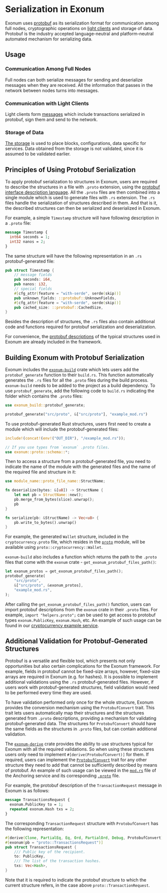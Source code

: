 # Serialization in Exonum

<!-- cspell:ignore cap'n -->

Exonum uses [protobuf][protobuf] as its serialization format for communication
among full nodes, cryptographic operations on
[light clients](../architecture/clients.md)
and storage of data. Protobuf is the industry accepted language-neutral and
platform-neutral automated mechanism for serializing data.

## Usage

### Communication Among Full Nodes

Full nodes can both serialize messages for sending and
deserialize messages when they are received. All the information that passes in
the network between nodes turns into messages.

### Communication with Light Clients

Light clients form [messages](transactions.md) which include
transactions serialized in protobuf, sign them and send to the network.

### Storage of Data

[The storage](../architecture/storage.md) is used to place
blocks, configurations, data specific for services. Data obtained from the
storage is not validated, since it is assumed to be validated earlier.

## Principles of Using Protobuf Serialization

To apply protobuf serialization to structures in Exonum, users are required to
describe the structures in a file with `.proto` extension, using the
[protobuf interface description language][language].  All the `.proto` files
are then combined into a single module which is used to generate files with
`.rs` extension. The `.rs` files handle the serialization of structures
described in them. And that is it, the described structures can then be
serialized and deserialized in Exonum.  

For example, a simple `Timestamp` structure will have following description
in a `.proto` file:

```protobuf
message Timestamp {
  int64 seconds = 1;
  int32 nanos = 2;
}
```

The same structure will have the following representation in an `.rs`
protobuf-generated file:

```rust
pub struct Timestamp {
    // message fields
    pub seconds: i64,
    pub nanos: i32,
    // special fields
    #[cfg_attr(feature = "with-serde", serde(skip))]
    pub unknown_fields: ::protobuf::UnknownFields,
    #[cfg_attr(feature = "with-serde", serde(skip))]
    pub cached_size: ::protobuf::CachedSize,
}
```

Besides the description of structures, the `.rs` files also contain additional
code and functions required for protobuf serialization and deserialization.

For convenience, the [protobuf descriptions][proto-files] of the typical
structures used in Exonum are already included in the framework.

## Building Exonum with Protobuf Serialization

Exonum includes the [`exonum-build`][build]
crate which lets users add the `protobuf_generate` function to their
`build.rs`. This function automatically generates the `.rs` files for all the
`.proto` files during the build process. `exonum-build` needs to be added to
the project as a build dependency. To use `protobuf_generate`, add
the following code to `build.rs` indicating the folder which contains the
`.proto` files:

```rust
use exonum_build::protobuf_generate;

protobuf_generate("src/proto", &["src/proto"], "example_mod.rs")
```

To use protobuf-generated Rust structures, users first need to create a module
which will include the protobuf-generated files:

```rust
include!(concat!(env!("OUT_DIR"), "/example_mod.rs"));

// If you use types from `exonum` .proto files.
use exonum::proto::schema::*;
```

Then to access a structure from a protobuf-generated file, you need to indicate
the name of the module with the generated files and the name of the required
file and structure in it:

```rust
use module_name::proto_file_name::StructName;

fn deserialize(bytes: &[u8]) -> StructName {
    let mut pb = StructName::new();
    pb.merge_from_bytes(slice).unwrap();
    pb
}

fn serialize(pb: &StructName) -> Vec<u8> {
    pb.write_to_bytes().unwrap()
}
```

For example, the generated `Wallet` structure, included in the
`cryptocurrency.proto` file, which resides in the [`proto`][module] module,
will be available using `proto::cryptocurrency::Wallet`.

`exonum-build` also includes a function which returns the path to the `.proto`
files that come with the `exonum` crate - `get_exonum_protobuf_files_path()`:

```rust
let exonum_protos = get_exonum_protobuf_files_path();
protobuf_generate(
    "src/proto",
    &["src/proto", &exonum_protos],
    "example_mod.rs",
);
```

After calling the `get_exonum_protobuf_files_path()` function, users can
import protobuf descriptions from the `exonum` crate in their `.proto` files.
For example, `import "helpers.proto";` can be used to get access to protobuf
types `exonum.PublicKey`, `exonum.Hash`, etc. An example of such usage can be
found in our [cryptocurrency example service][cryptocurrency].

## Additional Validation for Protobuf-Generated Structures

Protobuf is a versatile and flexible tool, which presents not only
opportunities but also certain complications for the Exonum framework. For
example, fields in protobuf cannot be fixed-size arrays, however, fixed-size
arrays are required in Exonum (e.g. for hashes). It is possible to implement
additional validations using the `.rs` protobuf-generated files. However, if
users work with protobuf-generated structures, field validation would need to
be performed every time they are used.

To have validation performed only once for the whole structure, Exonum
provides the conversion mechanism using the `ProtobufConvert` trait. This trait
lets users automatically map
their structures and the structures generated from `.proto` descriptions,
providing a mechanism for validating protobuf-generated data. The structures
for `ProtobufConvert` should have the same fields as the structures in
`.proto` files, but can contain additional validation.

The [`exonum-derive`][derive]
crate provides the ability to use structures typical for Exonum with all
the required validations. So when using these structures users only need to
implement `#[derive(ProtobufConvert)]` for them. If required, users can
implement the [`ProtobufConvert`][convert] trait for any other structure they
need to add that cannot be sufficiently described by means of protobuf. An
example of such usage can be viewed in the [`mod.rs`][anchoring-rs] file of the
Anchoring service and its corresponding [`.proto`][anchoring-proto] file.

For example, the protobuf description of the `TransactionRequest` message in
Exonum is as follows:

```protobuf
message TransactionsRequest {
  exonum.PublicKey to = 1;
  repeated exonum.Hash txs = 2;
}
```

The corresponding `TransactionRequest` structure with `ProtobufConvert` has
the following representation:

```rust
#[derive(Clone, PartialEq, Eq, Ord, PartialOrd, Debug, ProtobufConvert)]
#[exonum(pb = "proto::TransactionsRequest")]
pub struct TransactionsRequest {
    /// Public key of the recipient.
    to: PublicKey,
    /// The list of the transaction hashes.
    txs: Vec<Hash>,
}
```

Note that it is required to indicate the protobuf structure to which the
current structure refers, in the case above `proto::TransactionRequest`.

[protobuf]: https://developers.google.com/protocol-buffers/docs/overview
[proto-files]: https://github.com/exonum/exonum/tree/master/exonum/src/proto/schema/exonum
[language]: https://developers.google.com/protocol-buffers/docs/reference/proto3-spec
[cryptocurrency]: https://github.com/exonum/exonum/blob/master/examples/cryptocurrency/src/proto/cryptocurrency.proto
[convert]: https://github.com/exonum/exonum/blob/master/exonum/src/proto/mod.rs
[module]:https://github.com/exonum/exonum/tree/master/examples/cryptocurrency/src/proto
[derive]: https://crates.io/crates/exonum-derive
[build]: https://crates.io/crates/exonum-build
[anchoring-rs]: https://github.com/exonum/exonum-btc-anchoring/commit/40ab8246926780e61c45f0cb58e85dd28052a4b7#diff-bd54eeb91f53aed3cdb8f077921cae50
[anchoring-proto]: https://github.com/exonum/exonum-btc-anchoring/commit/40ab8246926780e61c45f0cb58e85dd28052a4b7#diff-ca4fef992e1e3385019634379fabdb6c
